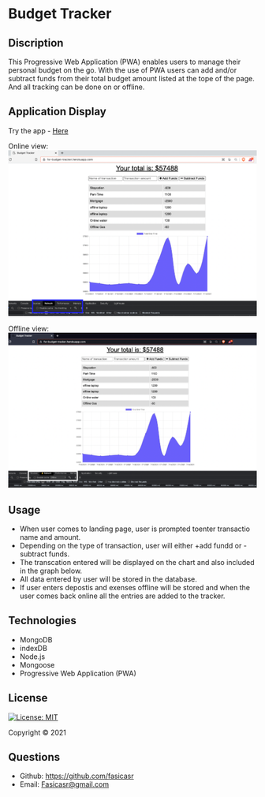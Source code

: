 # Budget Tracker

## Discription 

This Progressive Web Application (PWA) enables users to manage their personal budget on the go. With the use of PWA users can add and/or subtract funds from their total budget amount listed at the tope of the page. And all tracking can be done on or offline. 


## Application Display  

Try the app - [Here](https://fsr-budget-tracker.herokuapp.com/)

Online view:
![Application image](/images/online.png)


Offline view:
![Application image](/images/offline.png)

## Usage

* When user comes to landing page, user is prompted toenter transactio name and amount. 
* Depending on the type of transaction, user will either +add fundd or -subtract funds.
* The transcation entered will be displayed on the chart and also included in the graph below.
* All data entered by user will be stored in the database. 
* If user enters depostis and exenses offline will be stored and when the user comes back online all the entries are added to the tracker. 



## Technologies 

* MongoDB
* indexDB
* Node.js
* Mongoose
* Progressive Web Application (PWA)


## License

[![License: MIT](https://img.shields.io/badge/License-MIT-yellow.svg)](https://opensource.org/licenses/MIT)

Copyright © 2021 

## Questions 

* Github: https://github.com/fasicasr
* Email: Fasicasr@gmail.com